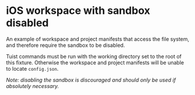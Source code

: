 # iOS workspace with sandbox disabled

An example of workspace and project manifests that access the file system, and therefore require the sandbox to be disabled.

Tuist commands must be run with the working directory set to the root of this fixture. Otherwise the workspace and project manifests will be unable to locate `config.json`.

*Note: disabling the sandbox is discouraged and should only be used if absolutely necessary.*
